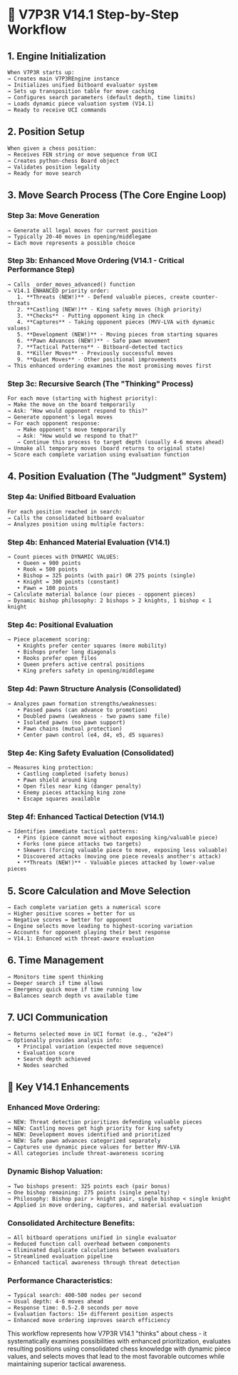 # 🎯 V7P3R V14.1 Step-by-Step Workflow

## 1. Engine Initialization
```
When V7P3R starts up:
→ Creates main V7P3REngine instance
→ Initializes unified bitboard evaluator system
→ Sets up transposition table for move caching
→ Configures search parameters (default depth, time limits)
→ Loads dynamic piece valuation system (V14.1)
→ Ready to receive UCI commands
```

## 2. Position Setup
```
When given a chess position:
→ Receives FEN string or move sequence from UCI
→ Creates python-chess Board object
→ Validates position legality
→ Ready for move search
```

## 3. Move Search Process (The Core Engine Loop)

### Step 3a: Move Generation
```
→ Generate all legal moves for current position
→ Typically 20-40 moves in opening/middlegame
→ Each move represents a possible choice
```

### Step 3b: Enhanced Move Ordering (V14.1 - Critical Performance Step)
```
→ Calls _order_moves_advanced() function
→ V14.1 ENHANCED priority order:
   1. **Threats (NEW!)** - Defend valuable pieces, create counter-threats
   2. **Castling (NEW!)** - King safety moves (high priority)
   3. **Checks** - Putting opponent king in check  
   4. **Captures** - Taking opponent pieces (MVV-LVA with dynamic values)
   5. **Development (NEW!)** - Moving pieces from starting squares
   6. **Pawn Advances (NEW!)** - Safe pawn movement
   7. **Tactical Patterns** - Bitboard-detected tactics
   8. **Killer Moves** - Previously successful moves
   9. **Quiet Moves** - Other positional improvements
→ This enhanced ordering examines the most promising moves first
```

### Step 3c: Recursive Search (The "Thinking" Process)
```
For each move (starting with highest priority):
→ Make the move on the board temporarily
→ Ask: "How would opponent respond to this?"
→ Generate opponent's legal moves
→ For each opponent response:
   → Make opponent's move temporarily  
   → Ask: "How would we respond to that?"
   → Continue this process to target depth (usually 4-6 moves ahead)
→ Unmake all temporary moves (board returns to original state)
→ Score each complete variation using evaluation function
```

## 4. Position Evaluation (The "Judgment" System)

### Step 4a: Unified Bitboard Evaluation
```
For each position reached in search:
→ Calls the consolidated bitboard evaluator
→ Analyzes position using multiple factors:
```

### Step 4b: Enhanced Material Evaluation (V14.1)
```
→ Count pieces with DYNAMIC VALUES:
   • Queen = 900 points
   • Rook = 500 points  
   • Bishop = 325 points (with pair) OR 275 points (single)
   • Knight = 300 points (constant)
   • Pawn = 100 points
→ Calculate material balance (our pieces - opponent pieces)
→ Dynamic bishop philosophy: 2 bishops > 2 knights, 1 bishop < 1 knight
```

### Step 4c: Positional Evaluation
```
→ Piece placement scoring:
   • Knights prefer center squares (more mobility)
   • Bishops prefer long diagonals  
   • Rooks prefer open files
   • Queen prefers active central positions
   • King prefers safety in opening/middlegame
```

### Step 4d: Pawn Structure Analysis (Consolidated)
```
→ Analyzes pawn formation strengths/weaknesses:
   • Passed pawns (can advance to promotion)
   • Doubled pawns (weakness - two pawns same file)
   • Isolated pawns (no pawn support)
   • Pawn chains (mutual protection)
   • Center pawn control (e4, d4, e5, d5 squares)
```

### Step 4e: King Safety Evaluation (Consolidated)
```
→ Measures king protection:
   • Castling completed (safety bonus)
   • Pawn shield around king
   • Open files near king (danger penalty)
   • Enemy pieces attacking king zone
   • Escape squares available
```

### Step 4f: Enhanced Tactical Detection (V14.1)
```
→ Identifies immediate tactical patterns:
   • Pins (piece cannot move without exposing king/valuable piece)
   • Forks (one piece attacks two targets)
   • Skewers (forcing valuable piece to move, exposing less valuable)
   • Discovered attacks (moving one piece reveals another's attack)
   • **Threats (NEW!)** - Valuable pieces attacked by lower-value pieces
```

## 5. Score Calculation and Move Selection
```
→ Each complete variation gets a numerical score
→ Higher positive scores = better for us
→ Negative scores = better for opponent
→ Engine selects move leading to highest-scoring variation
→ Accounts for opponent playing their best response
→ V14.1: Enhanced with threat-aware evaluation
```

## 6. Time Management
```
→ Monitors time spent thinking
→ Deeper search if time allows
→ Emergency quick move if time running low
→ Balances search depth vs available time
```

## 7. UCI Communication
```
→ Returns selected move in UCI format (e.g., "e2e4")
→ Optionally provides analysis info:
   • Principal variation (expected move sequence)
   • Evaluation score  
   • Search depth achieved
   • Nodes searched
```

## 🔧 Key V14.1 Enhancements

### Enhanced Move Ordering:
```
→ NEW: Threat detection prioritizes defending valuable pieces
→ NEW: Castling moves get high priority for king safety
→ NEW: Development moves identified and prioritized
→ NEW: Safe pawn advances categorized separately
→ Captures use dynamic piece values for better MVV-LVA
→ All categories include threat-awareness scoring
```

### Dynamic Bishop Valuation:
```
→ Two bishops present: 325 points each (pair bonus)
→ One bishop remaining: 275 points (single penalty)
→ Philosophy: Bishop pair > knight pair, single bishop < single knight
→ Applied in move ordering, captures, and material evaluation
```

### Consolidated Architecture Benefits:
```
→ All bitboard operations unified in single evaluator
→ Reduced function call overhead between components
→ Eliminated duplicate calculations between evaluators
→ Streamlined evaluation pipeline
→ Enhanced tactical awareness through threat detection
```

### Performance Characteristics:
```
→ Typical search: 400-500 nodes per second
→ Usual depth: 4-6 moves ahead
→ Response time: 0.5-2.0 seconds per move
→ Evaluation factors: 15+ different position aspects
→ Enhanced move ordering improves search efficiency
```

This workflow represents how V7P3R V14.1 "thinks" about chess - it systematically examines possibilities with enhanced prioritization, evaluates resulting positions using consolidated chess knowledge with dynamic piece values, and selects moves that lead to the most favorable outcomes while maintaining superior tactical awareness.